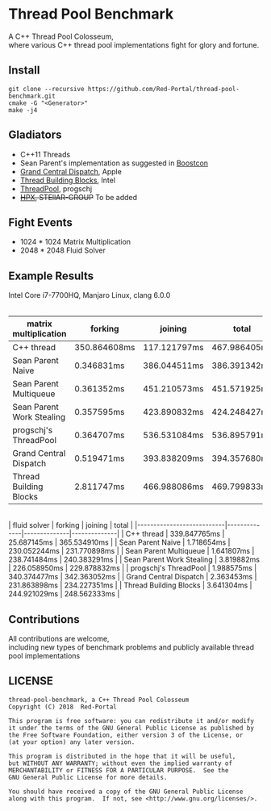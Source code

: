 
# Thread Pool Benchmark
A C++ Thread Pool Colosseum, </br>
where various C++ thread pool implementations fight for glory and fortune.</br>

## Install

```shell
git clone --recursive https://github.com/Red-Portal/thread-pool-benchmark.git
cmake -G "<Generator>"
make -j4
```

## Gladiators
* C++11 Threads </br>
* Sean Parent's implementation as suggested in [Boostcon](https://youtu.be/32f6JrQPV8c)
* [Grand Central Dispatch](https://github.com/apple/swift-corelibs-libdispatch), Apple
* [Thread Building Blocks](https://github.com/01org/tbb), Intel 
* [ThreadPool](https://github.com/progschj/ThreadPool), progschj
* ~~[HPX](https://github.com/STEllAR-GROUP/hpx), STEllAR-GROUP~~ To be added


## Fight Events
* 1024 * 1024 Matrix Multiplication </br>
* 2048 * 2048 Fluid Solver </br>

## Example Results 
Intel Core i7-7700HQ, Manjaro Linux, clang 6.0.0 </br>
 </br>
     
|   matrix multiplication   |   forking    |    joining   |     total    |
|---------------------------|--------------|--------------|--------------|
| C++ thread                | 350.864608ms | 117.121797ms | 467.986405ms |
| Sean Parent Naive         |   0.346831ms | 386.044511ms | 386.391342ms |
| Sean Parent Multiqueue    |   0.361352ms | 451.210573ms | 451.571925ms |
| Sean Parent Work Stealing |   0.357595ms | 423.890832ms | 424.248427ms |
| progschj's ThreadPool     |   0.364707ms | 536.531084ms | 536.895791ms |
| Grand Central Dispatch    |   0.519471ms | 393.838209ms | 394.357680ms |
| Thread Building Blocks    |   2.811747ms | 466.988086ms | 469.799833ms |

 </br>
|        fluid solver       |   forking    |    joining   |     total    |
|---------------------------|--------------|--------------|--------------|
| C++ thread                | 339.847765ms |  25.687145ms | 365.534910ms |
| Sean Parent Naive         |   1.718654ms | 230.052244ms | 231.770898ms |
| Sean Parent Multiqueue    |   1.641807ms | 238.741484ms | 240.383291ms |
| Sean Parent Work Stealing |   3.819882ms | 226.058950ms | 229.878832ms |
| progschj's ThreadPool     |   1.988575ms | 340.374477ms | 342.363052ms |
| Grand Central Dispatch    |   2.363453ms | 231.863898ms | 234.227351ms |
| Thread Building Blocks    |   3.641304ms | 244.921029ms | 248.562333ms |

## Contributions
All contributions are welcome, </br>
including new types of benchmark problems and publicly available thread pool implementations</br>

## LICENSE

 ```
 thread-pool-benchmark, a C++ Thread Pool Colosseum
 Copyright (C) 2018  Red-Portal
 
 This program is free software: you can redistribute it and/or modify
 it under the terms of the GNU General Public License as published by
 the Free Software Foundation, either version 3 of the License, or
 (at your option) any later version.

 This program is distributed in the hope that it will be useful,
 but WITHOUT ANY WARRANTY; without even the implied warranty of
 MERCHANTABILITY or FITNESS FOR A PARTICULAR PURPOSE.  See the
 GNU General Public License for more details.

 You should have received a copy of the GNU General Public License
 along with this program.  If not, see <http://www.gnu.org/licenses/>.
 ```
